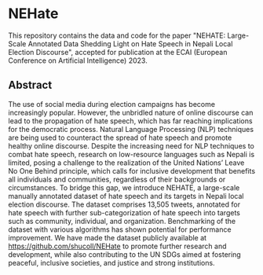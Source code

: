 # NEHate

This repository contains the data and code for the paper "NEHATE: Large-Scale Annotated Data Shedding Light on Hate Speech in Nepali Local Election Discourse", accepted for publication at the ECAI (European Conference on Artificial Intelligence) 2023.

## Abstract

The use of social media during election campaigns has become increasingly popular. However, the unbridled nature of online discourse can lead to the propagation of hate speech, which has far reaching implications for the democratic process. Natural Language Processing (NLP) techniques are being used to counteract the spread of hate speech and promote healthy online discourse. Despite the increasing need for NLP techniques to combat hate speech, research on low-resource languages such as Nepali is limited, posing a challenge to the realization of the United Nations’ Leave No One Behind principle, which calls for inclusive development that benefits all individuals and communities, regardless of their backgrounds or circumstances. To bridge this gap, we introduce NEHATE, a large-scale manually annotated dataset of hate speech and its targets in Nepali local election discourse. The dataset comprises 13,505 tweets, annotated for hate speech with further sub-categorization of hate speech into targets such as community, individual, and organization. Benchmarking of the dataset with various algorithms has shown potential for performance improvement. We have made the dataset publicly available at https://github.com/shucoll/NEHate to promote further research and development, while also contributing to the UN SDGs aimed at fostering peaceful, inclusive societies, and justice and strong institutions.
